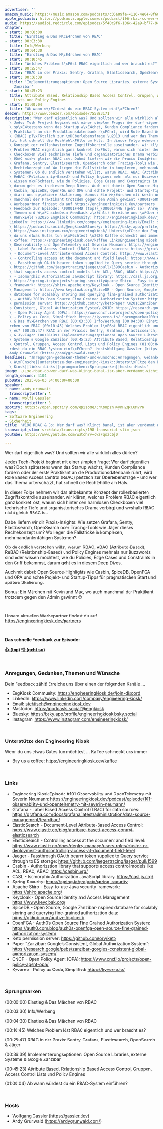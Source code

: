 ```yaml
---
advertiser: ''
amazon_music: https://music.amazon.com/podcasts/c35a09fe-4116-4e04-8f68-77d61b112e46/episodes/44ee6b80-f746-423a-ab33-8c1d9fdbe1ce/engineering-kiosk-198-rbac-co-wer-darf-was-klingt-banal-ist-aber-verdammt-wichtig
apple_podcasts: https://podcasts.apple.com/us/podcast/198-rbac-co-wer-darf-was-klingt-banal-ist-aber-verdammt/id1603082924?i=1000710960449&uo=4
audio: https://audio1.redcircle.com/episodes/5f40c9f6-106c-42a9-bf77-9c733f89178c/stream.mp3
chapter:
- start: 00:00:00
  title: "Einstieg & Das M\xE4rchen von RBAC"
- start: 00:03:30
  title: Info/Werbung
- start: 00:04:30
  title: "Einstieg & Das M\xE4rchen von RBAC"
- start: 00:10:45
  title: "Welches Problem l\xF6st RBAC eigentlich und wer braucht es?"
- start: 00:25:47
  title: "RBAC in der Praxis: Sentry, Grafana, Elasticsearch, OpenSearch & J\xE4ger"
- start: 00:36:39
  title: 'Implementierungsoptionen: Open Source Libraries, externe Systeme & Google
    Zanzibar'
- start: 00:45:23
  title: Attribute Based, Relationship Based Access Control, Gruppen, Access Control
    Lists und Policy Engines
- start: 01:00:04
  title: "Ab wann w\xFCrdest du ein RBAC-System einf\xFChren?"
deezer: https://www.deezer.com/episode/755783171
description: "Wer darf eigentlich was? Und sollten wir alle wirklich alles d\xFCrfen?\
  \ Jedes Tech-Projekt beginnt mit einer simplen Frage: Wer darf eigentlich was? Doch\
  \ sp\xE4testens wenn das Startup w\xE4chst, Kunden Compliance fordern oder der erste\
  \ Praktikant an die Produktionsdatenbank r\xFChrt, wird Role Based Access Control\
  \ (RBAC) pl\xF6tzlich zur \xDCberlebensfrage \u2013 und wer das Thema untersch\xE4\
  tzt, hat schnell die Rechteh\xF6lle am Hals. In dieser Folge nehmen wir das altbekannte\
  \ Konzept der rollenbasierten Zugriffskontrolle auseinander. wir kl\xE4ren, welches\
  \ Problem RBAC eigentlich ganz konkret l\xF6st, warum sich hinter den harmlosen\
  \ Checkboxen viel technische Tiefe und organisatorisches Drama verbirgt und weshalb\
  \ RBAC nicht gleich RBAC ist. Dabei liefern wir dir Praxis-Insights: Wie setzen\
  \ Grafana, Sentry, Elasticsearch, OpenSearch oder Tracing-Tools wie J\xE4ger dieses\
  \ Rechtekonzept um? Wo liegen die Fallstricke in komplexen, mehrmandantenf\xE4higen\
  \ Systemen? Ob du endlich verstehen willst, warum RBAC, ABAC (Attribute-Based),\
  \ ReBAC (Relationship-Based) und Policy Engines mehr als nur Buzzwords sind oder\
  \ wissen m\xF6chtest, wie du Policies, Edge Cases und Constraints in den Griff bekommst,\
  \ darum geht es in diesem Deep Dives. Auch mit dabei: Open Source-Highlights wie\
  \ Casbin, SpiceDB, OpenFGA und OPA und echte Projekt- und Startup-Tipps f\xFCr pragmatischen\
  \ Start und sp\xE4tere Skalierung. Bonus: Ein M\xE4rchen mit Kevin und Max, wo auch\
  \ manchmal der Praktikant trotzdem gegen den Admin gewinnt \U0001F609  Unsere aktuellen\
  \ Werbepartner findest du auf https://engineeringkiosk.dev/partners  Das schnelle\
  \ Feedback zur Episode: \U0001F44D (top)\_\U0001F44E (geht so)  Anregungen, Gedanken,\
  \ Themen und W\xFCnscheDein Feedback z\xE4hlt! Erreiche uns \xFCber einen der folgenden\
  \ Kan\xE4le \u2026 EngKiosk Community: https://engineeringkiosk.dev/join-discord\_\
  LinkedIn: https://www.linkedin.com/company/engineering-kiosk/Email: stehtisch@engineeringkiosk.devMastodon:\
  \ https://podcasts.social/@engkioskBluesky: https://bsky.app/profile/engineeringkiosk.bsky.socialInstagram:\
  \ https://www.instagram.com/engineeringkiosk/ Unterst\xFCtze den Engineering KioskWenn\
  \ du uns etwas Gutes tun m\xF6chtest \u2026 Kaffee schmeckt uns immer\_ Buy us a\
  \ coffee: https://engineeringkiosk.dev/kaffee LinksEngineering Kiosk Episode #101\
  \ Observability und OpenTelemetry mit Severin Neumann: https://engineeringkiosk.dev/podcast/episode/101-observability-und-opentelemetry-mit-severin-neumann/Grafana\
  \ - Label Based Access Control (LBAC) for data sources: https://grafana.com/docs/grafana/latest/administration/data-source-management/teamlbac/ElasticSearch\
  \ - Document-Level Attribute-Based Access Control: https://www.elastic.co/blog/attribute-based-access-control-elasticsearchElasticSearch\
  \ - Controlling access at the document and field level: https://www.elastic.co/docs/deploy-manage/users-roles/cluster-or-deployment-auth/controlling-access-at-document-field-levelJaeger\
  \ - Passthrough OAuth bearer token supplied to Query service through to ES storage:\
  \ https://github.com/jaegertracing/jaeger/pull/1599Casbin - Authorization library\
  \ that supports access control models like ACL, RBAC, ABAC: https://casbin.org/CASL\
  \ - Isomorphic Authorization JavaScript library: https://casl.js.org/Spring Security:\
  \ https://spring.io/projects/spring-securityApache Shiro - Easy-to-use Java security\
  \ framework: https://shiro.apache.org/Keycloak - Open Source Identity and Access\
  \ Management: https://www.keycloak.org/SpiceDB - Open Source, Google Zanzibar-inspired\
  \ database for scalably storing and querying fine-grained authorization data: https://github.com/authzed/spicedbOpenFGA\
  \ - Auth0\u2019s Open Source Fine Grained Authorization System: https://auth0.com/blog/auth0s-openfga-open-source-fine-grained-authorization-system/Keto\
  \ permission server: https://github.com/ory/ketoPaper \u201CZanzibar: Google\u2019\
  s Consistent, Global Authorization System\u201D: https://research.google/pubs/zanzibar-googles-consistent-global-authorization-system/CNCF\
  \ - Open Policy Agent (OPA): https://www.cncf.io/projects/open-policy-agent-opa/Kyverno\
  \ - Policy as Code, Simplified: https://kyverno.io/ Sprungmarken(00:00:00) Einstieg\
  \ & Das M\xE4rchen von RBAC (00:03:30) Info/Werbung (00:04:30) Einstieg & Das M\xE4\
  rchen von RBAC (00:10:45) Welches Problem l\xF6st RBAC eigentlich und wer braucht\
  \ es? (00:25:47) RBAC in der Praxis: Sentry, Grafana, Elasticsearch, OpenSearch\
  \ & J\xE4ger (00:36:39) Implementierungsoptionen: Open Source Libraries, externe\
  \ Systeme & Google Zanzibar (00:45:23) Attribute Based, Relationship Based Access\
  \ Control, Gruppen, Access Control Lists und Policy Engines (01:00:04) Ab wann w\xFC\
  rdest du ein RBAC-System einf\xFChren?  HostsWolfgang Gassler (https://gassler.dev)\_\
  Andy Grunwald (https://andygrunwald.com/)"
headlines: "anregungen-gedanken-themen-und-wunsche::Anregungen, Gedanken, Themen und\
  \ W\xFCnsche||unterstutze-den-engineering-kiosk::Unterst\xFCtze den Engineering\
  \ Kiosk||links::Links||sprungmarken::Sprungmarken||hosts::Hosts"
image: ./198-rbac-co-wer-darf-was-klingt-banal-ist-aber-verdammt-wichtig.jpg
length_second: 4104
pubDate: 2025-06-03 04:00:00+00:00
speaker:
- name: Andy Grunwald
  transcriptLetter: A
- name: Wolfi Gassler
  transcriptLetter: B
spotify: https://open.spotify.com/episode/3rKbUpznH4ynHZqcC6MVPK
tags:
- Software Engineering
- Sicherheit
title: '#198 RBAC & Co: Wer darf was? Klingt banal, ist aber verdammt wichtig!'
transcript_slim: src/data/transcripts/198-transcript-slim.json
youtube: https://www.youtube.com/watch?v=cwzFqszc6j0

---
```

<p>Wer darf eigentlich was? Und sollten wir alle wirklich alles dürfen?</p><p>Jedes Tech-Projekt beginnt mit einer simplen Frage: Wer darf eigentlich was? Doch spätestens wenn das Startup wächst, Kunden Compliance fordern oder der erste Praktikant an die Produktionsdatenbank rührt, wird Role Based Access Control (RBAC) plötzlich zur Überlebensfrage – und wer das Thema unterschätzt, hat schnell die Rechtehölle am Hals.</p><p>In dieser Folge nehmen wir das altbekannte Konzept der rollenbasierten Zugriffskontrolle auseinander. wir klären, welches Problem RBAC eigentlich ganz konkret löst, warum sich hinter den harmlosen Checkboxen viel technische Tiefe und organisatorisches Drama verbirgt und weshalb RBAC nicht gleich RBAC ist.</p><p>Dabei liefern wir dir Praxis-Insights: Wie setzen Grafana, Sentry, Elasticsearch, OpenSearch oder Tracing-Tools wie Jäger dieses Rechtekonzept um? Wo liegen die Fallstricke in komplexen, mehrmandantenfähigen Systemen?</p><p>Ob du endlich verstehen willst, warum RBAC, ABAC (Attribute-Based), ReBAC (Relationship-Based) und Policy Engines mehr als nur Buzzwords sind oder wissen möchtest, wie du Policies, Edge Cases und Constraints in den Griff bekommst, darum geht es in diesem Deep Dives.</p><p>Auch mit dabei: Open Source-Highlights wie Casbin, SpiceDB, OpenFGA und OPA und echte Projekt- und Startup-Tipps für pragmatischen Start und spätere Skalierung.</p><p>Bonus: Ein Märchen mit Kevin und Max, wo auch manchmal der Praktikant trotzdem gegen den Admin gewinnt 😉</p><p><br></p><p>Unsere aktuellen Werbepartner findest du auf <a href="https://engineeringkiosk.dev/partners">https://engineeringkiosk.dev/partners</a></p><p><br></p><p><strong>Das schnelle Feedback zur Episode:</strong></p><p><a href="https://api.openpodcast.dev/feedback/198/upvote" rel="nofollow"><strong>👍 (top)</strong></a><strong> </strong><a href="https://api.openpodcast.dev/feedback/198/downvote" rel="nofollow"><strong>👎 (geht so)</strong></a></p><p><br></p><h3 id="anregungen-gedanken-themen-und-wunsche">Anregungen, Gedanken, Themen und Wünsche</h3><p>Dein Feedback zählt! Erreiche uns über einen der folgenden Kanäle …</p><ul><li>EngKiosk Community: <a href="https://engineeringkiosk.dev/join-discord">https://engineeringkiosk.dev/join-discord</a> </li><li>LinkedIn: <a href="https://www.linkedin.com/company/engineering-kiosk/" rel="nofollow">https://www.linkedin.com/company/engineering-kiosk/</a></li><li>Email: <a href="mailto:stehtisch@engineeringkiosk.dev" rel="nofollow">stehtisch@engineeringkiosk.dev</a></li><li>Mastodon: <a href="https://podcasts.social/@engkiosk" rel="nofollow">https://podcasts.social/@engkiosk</a></li><li>Bluesky: <a href="https://bsky.app/profile/engineeringkiosk.bsky.social" rel="nofollow">https://bsky.app/profile/engineeringkiosk.bsky.social</a></li><li>Instagram: <a href="https://www.instagram.com/engineeringkiosk/" rel="nofollow">https://www.instagram.com/engineeringkiosk/</a></li></ul><p><br></p><h3 id="unterstutze-den-engineering-kiosk">Unterstütze den Engineering Kiosk</h3><p>Wenn du uns etwas Gutes tun möchtest … Kaffee schmeckt uns immer </p><ul><li>Buy us a coffee: <a href="https://engineeringkiosk.dev/kaffee">https://engineeringkiosk.dev/kaffee</a></li></ul><p><br></p><h3 id="links">Links</h3><ul><li>Engineering Kiosk Episode #101 Observability und OpenTelemetry mit Severin Neumann: <a href="https://engineeringkiosk.dev/podcast/episode/101-observability-und-opentelemetry-mit-severin-neumann/">https://engineeringkiosk.dev/podcast/episode/101-observability-und-opentelemetry-mit-severin-neumann/</a></li><li>Grafana - Label Based Access Control (LBAC) for data sources: <a href="https://grafana.com/docs/grafana/latest/administration/data-source-management/teamlbac/" rel="nofollow">https://grafana.com/docs/grafana/latest/administration/data-source-management/teamlbac/</a></li><li>ElasticSearch - Document-Level Attribute-Based Access Control: <a href="https://www.elastic.co/blog/attribute-based-access-control-elasticsearch" rel="nofollow">https://www.elastic.co/blog/attribute-based-access-control-elasticsearch</a></li><li>ElasticSearch - Controlling access at the document and field level: <a href="https://www.elastic.co/docs/deploy-manage/users-roles/cluster-or-deployment-auth/controlling-access-at-document-field-level" rel="nofollow">https://www.elastic.co/docs/deploy-manage/users-roles/cluster-or-deployment-auth/controlling-access-at-document-field-level</a></li><li>Jaeger - Passthrough OAuth bearer token supplied to Query service through to ES storage: <a href="https://github.com/jaegertracing/jaeger/pull/1599" rel="nofollow">https://github.com/jaegertracing/jaeger/pull/1599</a></li><li>Casbin - Authorization library that supports access control models like ACL, RBAC, ABAC: <a href="https://casbin.org/" rel="nofollow">https://casbin.org/</a></li><li>CASL - Isomorphic Authorization JavaScript library: <a href="https://casl.js.org/v6/en/" rel="nofollow">https://casl.js.org/</a></li><li>Spring Security: <a href="https://spring.io/projects/spring-security" rel="nofollow">https://spring.io/projects/spring-security</a></li><li>Apache Shiro - Easy-to-use Java security framework: <a href="https://shiro.apache.org/" rel="nofollow">https://shiro.apache.org/</a></li><li>Keycloak - Open Source Identity and Access Management: <a href="https://www.keycloak.org/" rel="nofollow">https://www.keycloak.org/</a></li><li>SpiceDB - Open Source, Google Zanzibar-inspired database for scalably storing and querying fine-grained authorization data: <a href="https://github.com/authzed/spicedb" rel="nofollow">https://github.com/authzed/spicedb</a></li><li>OpenFGA - Auth0’s Open Source Fine Grained Authorization System: <a href="https://auth0.com/blog/auth0s-openfga-open-source-fine-grained-authorization-system/" rel="nofollow">https://auth0.com/blog/auth0s-openfga-open-source-fine-grained-authorization-system/</a></li><li>Keto permission server: <a href="https://github.com/ory/keto" rel="nofollow">https://github.com/ory/keto</a></li><li>Paper “Zanzibar: Google’s Consistent, Global Authorization System”: <a href="https://research.google/pubs/zanzibar-googles-consistent-global-authorization-system/" rel="nofollow">https://research.google/pubs/zanzibar-googles-consistent-global-authorization-system/</a></li><li>CNCF - Open Policy Agent (OPA): <a href="https://www.cncf.io/projects/open-policy-agent-opa/" rel="nofollow">https://www.cncf.io/projects/open-policy-agent-opa/</a></li><li>Kyverno - Policy as Code, Simplified: <a href="https://kyverno.io/" rel="nofollow">https://kyverno.io/</a></li></ul><p><br></p><h3 id="sprungmarken">Sprungmarken</h3><p>(00:00:00) Einstieg &amp; Das Märchen von RBAC</p><p>(00:03:30) Info/Werbung</p><p>(00:04:30) Einstieg &amp; Das Märchen von RBAC</p><p>(00:10:45) Welches Problem löst RBAC eigentlich und wer braucht es?</p><p>(00:25:47) RBAC in der Praxis: Sentry, Grafana, Elasticsearch, OpenSearch &amp; Jäger</p><p>(00:36:39) Implementierungsoptionen: Open Source Libraries, externe Systeme &amp; Google Zanzibar</p><p>(00:45:23) Attribute Based, Relationship Based Access Control, Gruppen, Access Control Lists und Policy Engines</p><p>(01:00:04) Ab wann würdest du ein RBAC-System einführen?</p><p><br></p><h3 id="hosts">Hosts</h3><ul><li>Wolfgang Gassler (<a href="https://gassler.dev" rel="nofollow">https://gassler.dev</a>) </li><li>Andy Grunwald (<a href="https://andygrunwald.com/" rel="nofollow">https://andygrunwald.com/</a>)</li></ul>
